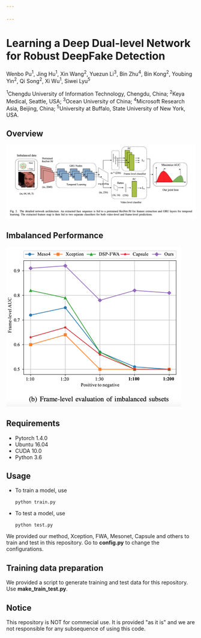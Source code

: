 ```yaml
---

---
```


# Learning a Deep Dual-level Network for Robust DeepFake Detection

Wenbo Pu<sup>1</sup>, Jing Hu<sup>1</sup>, Xin Wang<sup>2</sup>, Yuezun Li<sup>3</sup>, Bin Zhu<sup>4</sup>, Bin Kong<sup>2</sup>, Youbing Yin<sup>2</sup>, Qi Song<sup>2</sup>,  Xi Wu<sup>1</sup>, Siwei Lyu<sup>5</sup>

<sup>1</sup>Chengdu University of Information Technology, Chengdu, China; <sup>2</sup>Keya Medical, Seattle, USA; <sup>3</sup>Ocean University of China; <sup>4</sup>Microsoft Research Asia, Beijing, China; <sup>5</sup>University at Buffalo, State University of New York, USA.



## Overview

![](./overview.png)

## Imbalanced Performance

<img src="./imbalanced performance.png" alt="60" style="zoom:50%;" />

## Requirements

- Pytorch 1.4.0
- Ubuntu 16.04
- CUDA 10.0
- Python 3.6

## Usage

- To train a model, use 

  ```shell
  python train.py
  ```

- To test a model, use

  ```shell
  python test.py
  ```

We provided our method, Xception, FWA, Mesonet, Capsule and others to train and test in this repository. Go to **config.py** to change the configurations.

## Training data preparation

We provided a script to generate training and test data for this repository. Use **make_train_test.py**.

## Notice

This repository is NOT for commecial use. It is provided "as it is" and we are not responsible for any subsequence of using this code.
